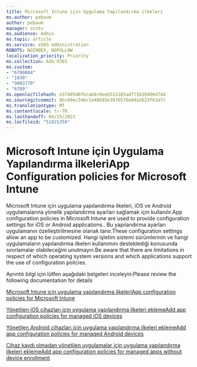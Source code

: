 ```yaml
---
title: Microsoft Intune için Uygulama Yapılandırma ilkeleri
ms.author: pebaum
author: pebaum
manager: scotv
ms.audience: Admin
ms.topic: article
ms.service: o365-administration
ROBOTS: NOINDEX, NOFOLLOW
localization_priority: Priority
ms.collection: Adm_O365
ms.custom:
- "6700004"
- "1030"
- "9003770"
- "6709"
ms.openlocfilehash: e37485d6fecab8c0eeb513185adf71b394064744
ms.sourcegitcommit: 8bc60ec34bc1e40685e3976576e04a2623f63a7c
ms.translationtype: MT
ms.contentlocale: tr-TR
ms.lasthandoff: 04/15/2021
ms.locfileid: "51821350"
---
```

# <a name="app-configuration-policies-for-microsoft-intune"></a><span data-ttu-id="485fa-102">Microsoft Intune için Uygulama Yapılandırma ilkeleri</span><span class="sxs-lookup"><span data-stu-id="485fa-102">App Configuration policies for Microsoft Intune</span></span>

<span data-ttu-id="485fa-103">Microsoft Intune için uygulama yapılandırma ilkeleri, iOS ve Android uygulamalarına yönelik yapılandırma ayarları sağlamak için kullanılır.</span><span class="sxs-lookup"><span data-stu-id="485fa-103">App configuration policies in Microsoft Intune are used to provide configuration settings for iOS or Android applications..</span></span> <span data-ttu-id="485fa-104">Bu yapılandırma ayarları uygulamanın özelleştirilmesine olanak tanır.</span><span class="sxs-lookup"><span data-stu-id="485fa-104">These configuration settings allow an app to be customized.</span></span> <span data-ttu-id="485fa-105">Hangi işletim sistemi sürümlerinin ve hangi uygulamaların yapılandırma ilkeleri kullanımını desteklediği konusunda sınırlamalar olabileceğini unutmayın.</span><span class="sxs-lookup"><span data-stu-id="485fa-105">Be aware that there are limitations in respect of which operating system versions and which applications support the use of configuration policies.</span></span>

<span data-ttu-id="485fa-106">Ayrıntılı bilgi için lütfen aşağıdaki belgeleri inceleyin:</span><span class="sxs-lookup"><span data-stu-id="485fa-106">Please review the following documentation for details</span></span>

[<span data-ttu-id="485fa-107">Microsoft Intune için uygulama yapılandırma ilkeleri</span><span class="sxs-lookup"><span data-stu-id="485fa-107">App configuration policies for Microsoft Intune</span></span>](https://docs.microsoft.com/intune/app-configuration-policies-overview)  

[<span data-ttu-id="485fa-108">Yönetilen iOS cihazları için uygulama yapılandırma ilkeleri ekleme</span><span class="sxs-lookup"><span data-stu-id="485fa-108">Add app configuration policies for managed iOS devices</span></span>](https://docs.microsoft.com/intune/app-configuration-policies-use-ios)  

[<span data-ttu-id="485fa-109">Yönetilen Android cihazları için uygulama yapılandırma ilkeleri ekleme</span><span class="sxs-lookup"><span data-stu-id="485fa-109">Add app configuration policies for managed Android devices</span></span>](https://docs.microsoft.com/intune/app-configuration-policies-use-android)

[<span data-ttu-id="485fa-110">Cihaz kaydı olmadan yönetilen uygulamalar için uygulama yapılandırma ilkeleri ekleme</span><span class="sxs-lookup"><span data-stu-id="485fa-110">Add app configuration policies for managed apps without device enrollment</span></span>](https://docs.microsoft.com/intune/app-configuration-policies-managed-app)
